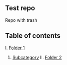 ## Test repo

Repo with trash

## Table of contents

 I. [Folder 1]()
   1. [Subcategory]()
 II. [Folder 2]()
